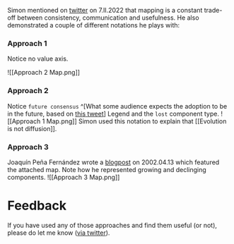 Simon mentioned on [twitter](https://twitter.com/swardley/status/1490634072191905796) on 7.II.2022 that mapping is a constant trade-off between consistency, communication and usefulness. He also demonstrated a couple of different notations he plays with:


### Approach 1
Notice no value axis.

![[Approach 2 Map.png]]

### Approach 2
Notice `future consensus` ^[What some audience expects the adoption to be in the future, based on [this tweet](https://twitter.com/swardley/status/1492115483570708485)] Legend and the `lost` component type.
![[Approach 1 Map.png]]
Simon used this notation to explain that [[Evolution is not diffusion]].

### Approach 3
Joaquín Peña Fernández wrote a [blogpost](https://joapen.com/blog/2022/04/13/desired-components-flow-in-a-wardley-map) on 2002.04.13 which featured the attached map. Note how he represented growing and declinging components.
![[Approach 3 Map.png]]




# Feedback
If you have used any of those approaches and find them useful (or not), please do let me know ([via twitter](https://twitter.com/wardleymaps)).